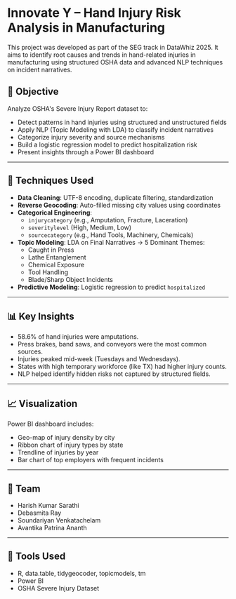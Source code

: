 # Innovate Y – Hand Injury Risk Analysis in Manufacturing

This project was developed as part of the SEG track in DataWhiz 2025. It aims to identify root causes and trends in hand-related injuries in manufacturing using structured OSHA data and advanced NLP techniques on incident narratives.

## 🚀 Objective

Analyze OSHA's Severe Injury Report dataset to:
- Detect patterns in hand injuries using structured and unstructured fields
- Apply NLP (Topic Modeling with LDA) to classify incident narratives
- Categorize injury severity and source mechanisms
- Build a logistic regression model to predict hospitalization risk
- Present insights through a Power BI dashboard

---

## 🧪 Techniques Used

- **Data Cleaning**: UTF-8 encoding, duplicate filtering, standardization
- **Reverse Geocoding**: Auto-filled missing city values using coordinates
- **Categorical Engineering**:
  - `injurycategory` (e.g., Amputation, Fracture, Laceration)
  - `severitylevel` (High, Medium, Low)
  - `sourcecategory` (e.g., Hand Tools, Machinery, Chemicals)
- **Topic Modeling**: LDA on Final Narratives → 5 Dominant Themes:
  - Caught in Press
  - Lathe Entanglement
  - Chemical Exposure
  - Tool Handling
  - Blade/Sharp Object Incidents
- **Predictive Modeling**: Logistic regression to predict `hospitalized`

---

## 📊 Key Insights

- 58.6% of hand injuries were amputations.
- Press brakes, band saws, and conveyors were the most common sources.
- Injuries peaked mid-week (Tuesdays and Wednesdays).
- States with high temporary workforce (like TX) had higher injury counts.
- NLP helped identify hidden risks not captured by structured fields.

---

## 📈 Visualization

Power BI dashboard includes:
- Geo-map of injury density by city
- Ribbon chart of injury types by state
- Trendline of injuries by year
- Bar chart of top employers with frequent incidents

---

## 👥 Team

- Harish Kumar Sarathi  
- Debasmita Ray  
- Soundariyan Venkatachelam  
- Avantika Patrina Ananth

---

## 📌 Tools Used

- R, data.table, tidygeocoder, topicmodels, tm
- Power BI
- OSHA Severe Injury Dataset
